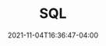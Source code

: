 ---
title: "SQL"
date: 2021-11-04T16:36:47-04:00
description: SQL Notes
weight: 1
collapsible: true
---